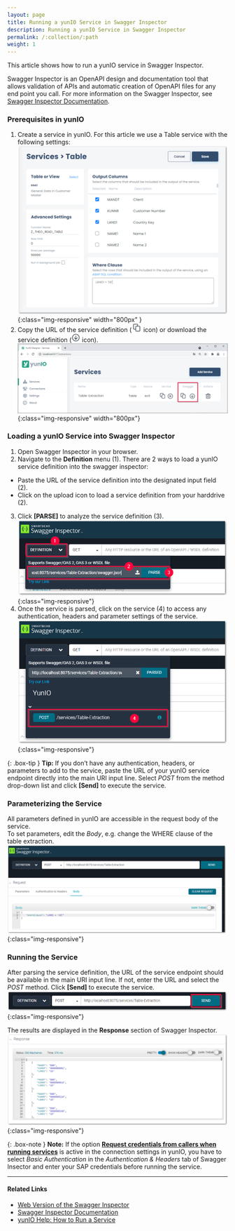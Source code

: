 ```yaml
---
layout: page
title: Running a yunIO Service in Swagger Inspector
description: Running a yunIO Service in Swagger Inspector
permalink: /:collection/:path
weight: 1
---
```


This article shows how to run a yunIO service in Swagger Inspector.

Swagger Inspector is an OpenAPI design and documentation tool that allows validation of APIs and automatic creation of OpenAPI files for any end point you call.
For more information on the Swagger Inspector, see [Swagger Inspector Documentation](https://swagger.io/docs/swagger-inspector/how-to-use-swagger-inspector/).

### Prerequisites in yunIO

1. Create a service in yunIO. For this article we use a Table service with the following settings:<br>
![Table-Extraction](/img/contents/yunio/table-settings.png){:class="img-responsive" width="800px" }
2. Copy the URL of the service definition (![copy-URL](/img/contents/yunio/copyURL.png) icon) or download the service definition (![download-file](/img/contents/yunio/download.png) icon).<br>
![yunio-Services](/img/contents/yunio/yunio-run-services.png){:class="img-responsive" width="800px"}

### Loading a yunIO Service into Swagger Inspector

1. Open Swagger Inspector in your browser.
2. Navigate to the **Definition** menu (1). There are 2 ways to load a yunIO service definition into the swagger inspector:<br>
- Paste the URL of the service definition into the designated input field (2).
- Click on the upload icon to load a service definition from your harddrive (2).
3. Click **[PARSE]** to analyze the service definition (3).<br>
![Swagger-Inspector-Load-Service-1](/img/contents/yunio/swagger-inspector-load.png){:class="img-responsive"}
4. Once the service is parsed, click on the service (4) to access any authentication, headers and parameter settings of the service.<br>
![Swagger-Inspector-Load-Service-2](/img/contents/yunio/swagger-inspector-load-body.png){:class="img-responsive"}

{: .box-tip }
**Tip:** If you don’t have any authentication, headers, or parameters to add to the service, paste the URL of your yunIO service endpoint directly into the main URI input line.
Select *POST* from the method drop-down list and click **[Send]** to execute the service.

### Parameterizing the Service

All parameters defined in yunIO are accessible in the request body of the service. <br>
To set parameters, edit the *Body*, e.g. change the WHERE clause of the table extraction. <br>
![Swagger-Inspector](/img/contents/yunio/swagger-inspector.png){:class="img-responsive"}

### Running the Service
After parsing the service definition, the URL of the service endpoint should be available in the main URI input line.
If not, enter the URL and select the *POST* method. 
Click **[Send]** to execute the service.<br>
![Swagger-Inspector](/img/contents/yunio/swagger-inspector-run.png){:class="img-responsive"}

The results are displayed in the **Response** section of Swagger Inspector.
![Swagger-Inspector-Results](/img/contents/yunio/swagger-inspector-results.png){:class="img-responsive"}

{: .box-note }
**Note:** If the option [**Request credentials from callers when running services**](https://help.theobald-software.com/en/yunio/sap-connection#authentication) is active in the connection settings in yunIO, 
you have to select *Basic Authentication* in the *Authentication & Headers* tab of Swagger Insector and enter your SAP credentials before running the service.

******

#### Related Links
- [Web Version of the Swagger Inspector](https://inspector.swagger.io/builder)
- [Swagger Inspector Documentation](https://swagger.io/docs/swagger-inspector/how-to-use-swagger-inspector/)
- [yunIO Help: How to Run a Service](https://help.theobald-software.com/en/yunio#how-to-run-a-service)